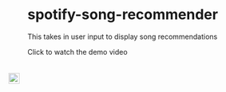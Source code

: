 # spotify-song-recommender
This takes in user input to display song recommendations

Click to watch the demo video

<div style="position:relative;width:fit-content;height:fit-content;">
    <a style="position:absolute;top:20px;right:1rem;opacity:0.8;" href="https://clipchamp.com/watch/rTnaaPgaEK6?utm_source=embed&utm_medium=embed&utm_campaign=watch">
    <img style="height:22px;" src="https://clipchamp.com/e.svg" alt="Demo Video" />
    </a>
</div>
